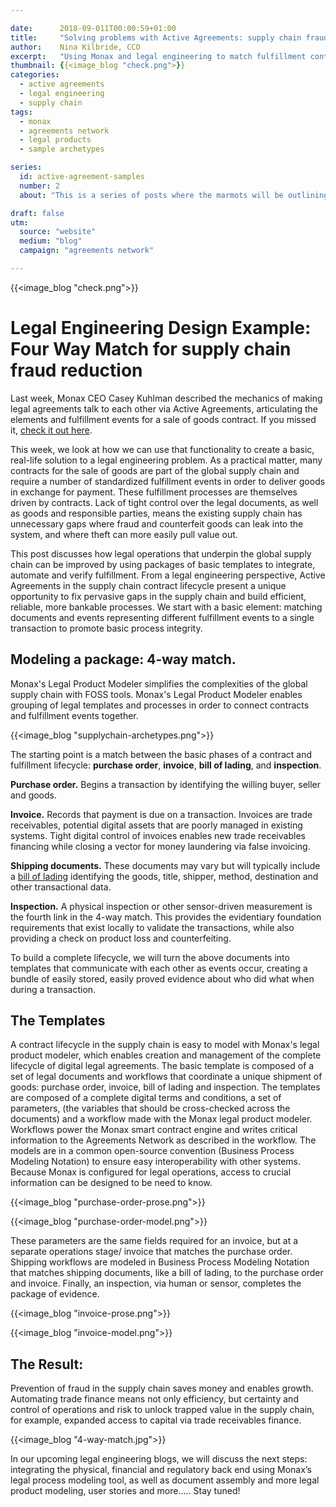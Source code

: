 ```yaml
---

date:      2018-09-011T00:00:59+01:00
title:     "Solving problems with Active Agreements: supply chain fraud."
author:    Nina Kilbride, CCO
excerpt:   "Using Monax and legal engineering to match fulfillment contracts in the supply chain."
thumbnail: {{<image_blog "check.png">}}
categories:
  - active agreements
  - legal engineering
  - supply chain
tags:
  - monax
  - agreements network
  - legal products
  - sample archetypes

series:
  id: active-agreement-samples
  number: 2
  about: "This is a series of posts where the marmots will be outlining how the Monax Platform and the Agreements Network can be used in harmony to create the legal products of the future."

draft: false
utm:
  source: "website"
  medium: "blog"
  campaign: "agreements network"

---
```


{{<image_blog "check.png">}}

# Legal Engineering Design Example: Four Way Match for supply chain fraud reduction

Last week, Monax CEO Casey Kuhlman described the mechanics of making legal agreements talk to each other via Active Agreements, articulating the elements and fulfillment events for a sale of goods contract. If you missed it, [check it out here](https://monax.io/blog/2018/09/03/example-active-agreement-what-goes-where/).

This week, we look at how we can use that functionality to create a basic, real-life solution to a legal engineering problem. As a practical matter, many contracts for the sale of goods are part of the global supply chain and require a number of standardized fulfillment events in order to deliver goods in exchange for payment. These fulfillment processes are themselves driven by contracts. Lack of tight control over the legal documents, as well as goods and responsible parties, means the existing supply chain has unnecessary gaps where fraud and counterfeit goods can leak into the system, and where theft can more easily pull value out.

This post discusses how legal operations that underpin the global supply chain can be improved by using packages of basic templates to integrate, automate and verify fulfillment. From a legal engineering perspective, Active Agreements in the supply chain contract lifecycle present a unique opportunity to fix pervasive gaps in the supply chain and build efficient, reliable, more bankable processes. We start with a basic element: matching documents and events representing different fulfillment events to a single transaction to promote basic process integrity.

## Modeling a package: 4-way match.

Monax's Legal Product Modeler simplifies the complexities of the global supply chain with FOSS tools. Monax's Legal Product Modeler enables grouping of legal templates and processes in order to connect contracts and fulfillment events together. 

{{<image_blog "supplychain-archetypes.png">}}

The starting point is a match between the basic phases of a contract and fulfillment lifecycle: **purchase order**, **invoice**, **bill of lading**, and **inspection**.

**Purchase order.** Begins a transaction by identifying the willing buyer, seller and goods.

**Invoice.** Records that payment is due on a transaction. Invoices are trade receivables, potential digital assets that are poorly managed in existing systems. Tight digital control of invoices enables new trade receivables financing while closing a vector for money laundering via false invoicing.

**Shipping documents.** These documents may vary but will typically include a [bill of lading](https://en.wikipedia.org/wiki/Bill_of_lading) identifying the goods, title, shipper, method, destination and other transactional data.

**Inspection.** A physical inspection or other sensor-driven measurement is the fourth link in the 4-way match. This provides the evidentiary foundation requirements that exist locally to validate the transactions, while also providing a check on product loss and counterfeiting.

To build a complete lifecycle, we will turn the above documents into templates that communicate with each other as events occur, creating a bundle of easily stored, easily proved evidence about who did what when during a transaction.

## The Templates

A contract lifecycle in the supply chain is easy to model with Monax's legal product modeler, which enables creation and management of the complete lifecycle of digital legal agreements. The basic template is composed of a set of legal documents and workflows that coordinate a unique shipment of goods: purchase order, invoice, bill of lading and inspection. The templates are composed of a complete digital terms and conditions, a set of parameters, (the variables that should be cross-checked across the documents) and a workflow made with the Monax legal product modeler. Workflows power the Monax smart contract engine and writes critical information to the Agreements Network as described in the workflow. The models are in a common open-source convention (Business Process Modeling Notation) to ensure easy interoperability with other systems.  Because Monax is configured for legal operations, access to crucial information can be designed to be need to know.

{{<image_blog "purchase-order-prose.png">}}

{{<image_blog "purchase-order-model.png">}}

These parameters are the same fields required for an invoice, but at a separate operations stage/ invoice that matches the purchase order. Shipping workflows are modeled in Business Process Modeling Notation that matches shipping documents, like a bill of lading, to the purchase order and invoice. Finally, an inspection, via human or sensor, completes the package of evidence.

{{<image_blog "invoice-prose.png">}}

{{<image_blog "invoice-model.png">}}

## The Result:

Prevention of fraud in the supply chain saves money and enables growth. Automating trade finance means not only efficiency, but certainty and control of operations and risk to unlock trapped value in the supply chain, for example, expanded access to capital via trade receivables finance.

{{<image_blog "4-way-match.jpg">}}

In our upcoming legal engineering blogs, we will discuss the next steps: integrating the physical, financial and regulatory back end using Monax’s legal process modeling tool, as well as document assembly and more legal product modeling, user stories and more..... Stay tuned! 
